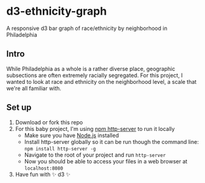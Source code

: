 # d3-ethnicity-graph
A responsive d3 bar graph of race/ethnicity by neighborhood in Philadelphia

## Intro
While Philadelphia as a whole is a rather diverse place, geographic subsections are often extremely racially segregated.  For this project, I wanted to look at race and ethnicity on the neighborhood level, a scale that we're all familiar with.

## Set up
1. Download or fork this repo
2. For this baby project, I'm using [npm http-server](https://www.npmjs.com/package/http-server) to run it locally
   * Make sure you have [Node.js](https://nodejs.org/en/download/) installed
   * Install http-server globally so it can be run though the command line: `npm install http-server -g`
   * Navigate to the root of your project and run `http-server`
   * Now you should be able to access your files in a web browser at `localhost:8080`
3. Have fun with :sparkles: d3 :sparkles:

